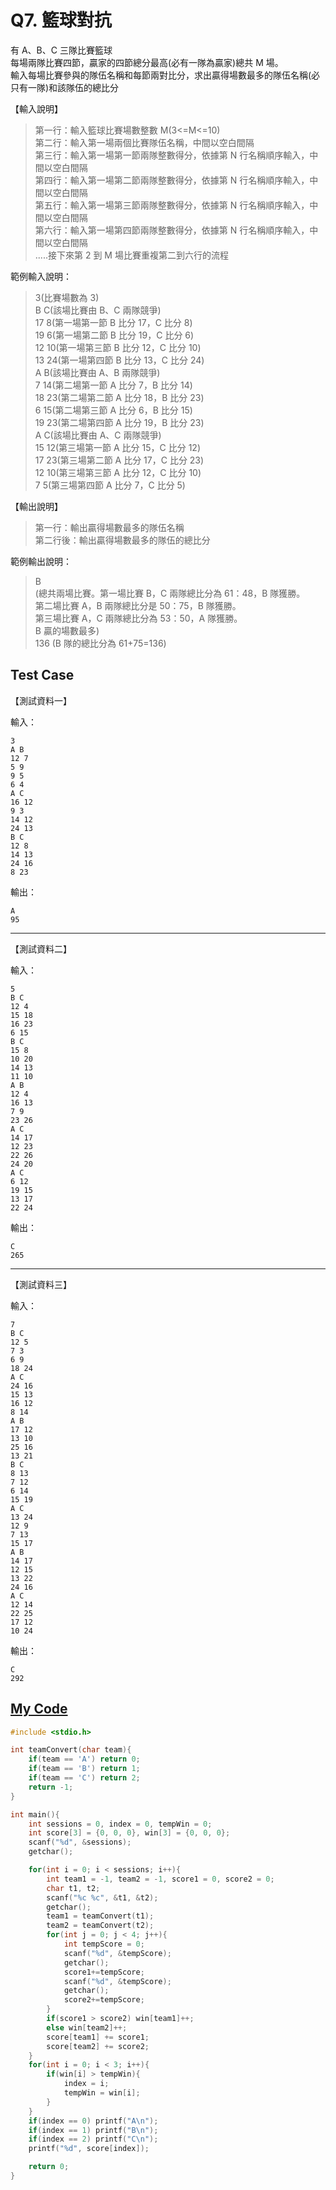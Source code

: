 # Q7. 籃球對抗

有 A、B、C 三隊比賽籃球  
每場兩隊比賽四節，贏家的四節總分最高(必有一隊為贏家)總共 M 場。  
輸入每場比賽參與的隊伍名稱和每節兩對比分，求出贏得場數最多的隊伍名稱(必只有一隊)和該隊伍的總比分

【輸入說明】

> 第一行：輸入籃球比賽場數整數 M(3<=M<=10)  
> 第二行：輸入第一場兩個比賽隊伍名稱，中間以空白間隔  
> 第三行：輸入第一場第一節兩隊整數得分，依據第 N 行名稱順序輸入，中間以空白間隔  
> 第四行：輸入第一場第二節兩隊整數得分，依據第 N 行名稱順序輸入，中間以空白間隔  
> 第五行：輸入第一場第三節兩隊整數得分，依據第 N 行名稱順序輸入，中間以空白間隔  
> 第六行：輸入第一場第四節兩隊整數得分，依據第 N 行名稱順序輸入，中間以空白間隔  
> .....接下來第 2 到 M 場比賽重複第二到六行的流程

範例輸入說明：

> 3(比賽場數為 3)  
> B C(該場比賽由 B、C 兩隊競爭)  
> 17 8(第一場第一節 B 比分 17，C 比分 8)  
> 19 6(第一場第二節 B 比分 19，C 比分 6)  
> 12 10(第一場第三節 B 比分 12，C 比分 10)  
> 13 24(第一場第四節 B 比分 13，C 比分 24)  
> A B(該場比賽由 A、B 兩隊競爭)  
> 7 14(第二場第一節 A 比分 7，B 比分 14)  
> 18 23(第二場第二節 A 比分 18，B 比分 23)  
> 6 15(第二場第三節 A 比分 6，B 比分 15)  
> 19 23(第二場第四節 A 比分 19，B 比分 23)  
> A C(該場比賽由 A、C 兩隊競爭)  
> 15 12(第三場第一節 A 比分 15，C 比分 12)  
> 17 23(第三場第二節 A 比分 17，C 比分 23)  
> 12 10(第三場第三節 A 比分 12，C 比分 10)  
> 7 5(第三場第四節 A 比分 7，C 比分 5)

【輸出說明】

> 第一行：輸出贏得場數最多的隊伍名稱  
> 第二行後：輸出贏得場數最多的隊伍的總比分

範例輸出說明：

> B  
> (總共兩場比賽。第一場比賽 B，C 兩隊總比分為 61：48，B 隊獲勝。  
> 第二場比賽 A，B 兩隊總比分是 50：75，B 隊獲勝。  
> 第三場比賽 A，C 兩隊總比分為 53：50，A 隊獲勝。  
> B 贏的場數最多)  
> 136 (B 隊的總比分為 61+75=136)

## Test Case

【測試資料一】

輸入：

    3
    A B
    12 7
    5 9
    9 5
    6 4
    A C
    16 12
    9 3
    14 12
    24 13
    B C
    12 8
    14 13
    24 16
    8 23

輸出：

    A
    95

---

【測試資料二】

輸入：

    5
    B C
    12 4
    15 18
    16 23
    6 15
    B C
    15 8
    10 20
    14 13
    11 10
    A B
    12 4
    16 13
    7 9
    23 26
    A C
    14 17
    12 23
    22 26
    24 20
    A C
    6 12
    19 15
    13 17
    22 24

輸出：

    C
    265

---

【測試資料三】

輸入：

    7
    B C
    12 5
    7 3
    6 9
    18 24
    A C
    24 16
    15 13
    16 12
    8 14
    A B
    17 12
    13 10
    25 16
    13 21
    B C
    8 13
    7 12
    6 14
    15 19
    A C
    13 24
    12 9
    7 13
    15 17
    A B
    14 17
    12 15
    13 22
    24 16
    A C
    12 14
    22 25
    17 12
    10 24

輸出：

    C
    292

## [My Code](./q007.c)

```c
#include <stdio.h>

int teamConvert(char team){
    if(team == 'A') return 0;
    if(team == 'B') return 1;
    if(team == 'C') return 2;
    return -1;
}

int main(){
    int sessions = 0, index = 0, tempWin = 0;
    int score[3] = {0, 0, 0}, win[3] = {0, 0, 0};
    scanf("%d", &sessions);
    getchar();

    for(int i = 0; i < sessions; i++){
        int team1 = -1, team2 = -1, score1 = 0, score2 = 0;
        char t1, t2;
        scanf("%c %c", &t1, &t2);
        getchar();
        team1 = teamConvert(t1);
        team2 = teamConvert(t2);
        for(int j = 0; j < 4; j++){
            int tempScore = 0;
            scanf("%d", &tempScore);
            getchar();
            score1+=tempScore;
            scanf("%d", &tempScore);
            getchar();
            score2+=tempScore;
        }
        if(score1 > score2) win[team1]++;
        else win[team2]++;
        score[team1] += score1;
        score[team2] += score2;
    }
    for(int i = 0; i < 3; i++){
        if(win[i] > tempWin){
            index = i;
            tempWin = win[i];
        }
    }
    if(index == 0) printf("A\n");
    if(index == 1) printf("B\n");
    if(index == 2) printf("C\n");
    printf("%d", score[index]);

    return 0;
}
```
